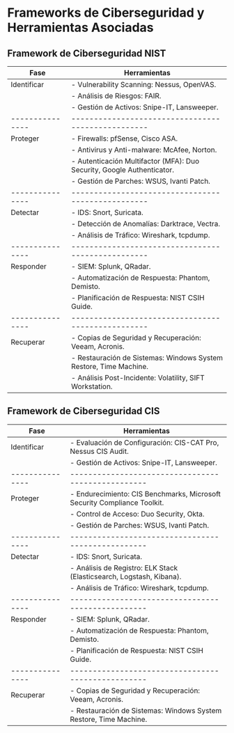 # Frameworks de Ciberseguridad y Herramientas Asociadas

## Framework de Ciberseguridad NIST

| Fase          | Herramientas                                     |
|---------------|--------------------------------------------------|
| Identificar   | - Vulnerability Scanning: Nessus, OpenVAS.      |
|               | - Análisis de Riesgos: FAIR.                    |
|               | - Gestión de Activos: Snipe-IT, Lansweeper.     |
|---------------|--------------------------------------------------|
| Proteger      | - Firewalls: pfSense, Cisco ASA.               |
|               | - Antivirus y Anti-malware: McAfee, Norton.    |
|               | - Autenticación Multifactor (MFA): Duo Security, Google Authenticator. |
|               | - Gestión de Parches: WSUS, Ivanti Patch.      |
|---------------|--------------------------------------------------|
| Detectar      | - IDS: Snort, Suricata.                        |
|               | - Detección de Anomalías: Darktrace, Vectra.   |
|               | - Análisis de Tráfico: Wireshark, tcpdump.     |
|---------------|--------------------------------------------------|
| Responder     | - SIEM: Splunk, QRadar.                       |
|               | - Automatización de Respuesta: Phantom, Demisto. |
|               | - Planificación de Respuesta: NIST CSIH Guide. |
|---------------|--------------------------------------------------|
| Recuperar     | - Copias de Seguridad y Recuperación: Veeam, Acronis. |
|               | - Restauración de Sistemas: Windows System Restore, Time Machine. |
|               | - Análisis Post-Incidente: Volatility, SIFT Workstation. |

## Framework de Ciberseguridad CIS

| Fase          | Herramientas                                     |
|---------------|--------------------------------------------------|
| Identificar   | - Evaluación de Configuración: CIS-CAT Pro, Nessus CIS Audit. |
|               | - Gestión de Activos: Snipe-IT, Lansweeper.     |
|---------------|--------------------------------------------------|
| Proteger      | - Endurecimiento: CIS Benchmarks, Microsoft Security Compliance Toolkit. |
|               | - Control de Acceso: Duo Security, Okta.       |
|               | - Gestión de Parches: WSUS, Ivanti Patch.      |
|---------------|--------------------------------------------------|
| Detectar      | - IDS: Snort, Suricata.                        |
|               | - Análisis de Registro: ELK Stack (Elasticsearch, Logstash, Kibana). |
|               | - Análisis de Tráfico: Wireshark, tcpdump.     |
|---------------|--------------------------------------------------|
| Responder     | - SIEM: Splunk, QRadar.                       |
|               | - Automatización de Respuesta: Phantom, Demisto. |
|               | - Planificación de Respuesta: NIST CSIH Guide. |
|---------------|--------------------------------------------------|
| Recuperar     | - Copias de Seguridad y Recuperación: Veeam, Acronis. |
|               | - Restauración de Sistemas: Windows System Restore, Time Machine. |
